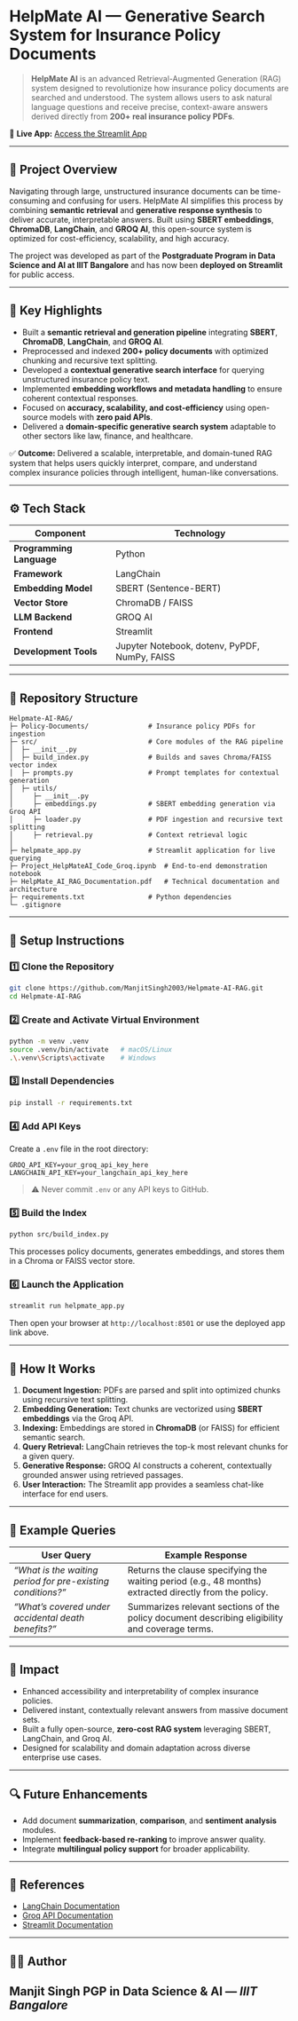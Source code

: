 # HelpMate AI — Generative Search System for Insurance Policy Documents

> **HelpMate AI** is an advanced Retrieval-Augmented Generation (RAG) system designed to revolutionize how insurance policy documents are searched and understood. The system allows users to ask natural language questions and receive precise, context-aware answers derived directly from **200+ real insurance policy PDFs**.

🔗 **Live App:** [Access the Streamlit App](https://manjitsingh2003-helpmate-ai-rag-helpmate-app-ec8big.streamlit.app/)

---

## 🧠 Project Overview

Navigating through large, unstructured insurance documents can be time-consuming and confusing for users. HelpMate AI simplifies this process by combining **semantic retrieval** and **generative response synthesis** to deliver accurate, interpretable answers. Built using **SBERT embeddings**, **ChromaDB**, **LangChain**, and **GROQ AI**, this open-source system is optimized for cost-efficiency, scalability, and high accuracy.

The project was developed as part of the **Postgraduate Program in Data Science and AI at IIIT Bangalore** and has now been **deployed on Streamlit** for public access.

---

## 🧩 Key Highlights

* Built a **semantic retrieval and generation pipeline** integrating **SBERT**, **ChromaDB**, **LangChain**, and **GROQ AI**.
* Preprocessed and indexed **200+ policy documents** with optimized chunking and recursive text splitting.
* Developed a **contextual generative search interface** for querying unstructured insurance policy text.
* Implemented **embedding workflows and metadata handling** to ensure coherent contextual responses.
* Focused on **accuracy, scalability, and cost-efficiency** using open-source models with **zero paid APIs**.
* Delivered a **domain-specific generative search system** adaptable to other sectors like law, finance, and healthcare.

✅ **Outcome:** Delivered a scalable, interpretable, and domain-tuned RAG system that helps users quickly interpret, compare, and understand complex insurance policies through intelligent, human-like conversations.

---

## ⚙️ Tech Stack

| Component                | Technology                                    |
| ------------------------ | --------------------------------------------- |
| **Programming Language** | Python                                        |
| **Framework**            | LangChain                                     |
| **Embedding Model**      | SBERT (Sentence-BERT)                         |
| **Vector Store**         | ChromaDB / FAISS                              |
| **LLM Backend**          | GROQ AI                                       |
| **Frontend**             | Streamlit                                     |
| **Development Tools**    | Jupyter Notebook, dotenv, PyPDF, NumPy, FAISS |

---

## 📂 Repository Structure

```
Helpmate-AI-RAG/
├─ Policy-Documents/               # Insurance policy PDFs for ingestion
├─ src/                            # Core modules of the RAG pipeline
│  ├─ __init__.py
│  ├─ build_index.py               # Builds and saves Chroma/FAISS vector index
│  ├─ prompts.py                   # Prompt templates for contextual generation
│  ├─ utils/
│     ├─ __init__.py
│     ├─ embeddings.py             # SBERT embedding generation via Groq API
│     ├─ loader.py                 # PDF ingestion and recursive text splitting
│     ├─ retrieval.py              # Context retrieval logic
│
├─ helpmate_app.py                 # Streamlit application for live querying
├─ Project_HelpMateAI_Code_Groq.ipynb  # End-to-end demonstration notebook
├─ HelpMate_AI_RAG_Documentation.pdf   # Technical documentation and architecture
├─ requirements.txt                # Python dependencies
└─ .gitignore
```

---

## 🧰 Setup Instructions

### 1️⃣ Clone the Repository

```bash
git clone https://github.com/ManjitSingh2003/Helpmate-AI-RAG.git
cd Helpmate-AI-RAG
```

### 2️⃣ Create and Activate Virtual Environment

```bash
python -m venv .venv
source .venv/bin/activate   # macOS/Linux
.\.venv\Scripts\activate    # Windows
```

### 3️⃣ Install Dependencies

```bash
pip install -r requirements.txt
```

### 4️⃣ Add API Keys

Create a `.env` file in the root directory:

```
GROQ_API_KEY=your_groq_api_key_here
LANGCHAIN_API_KEY=your_langchain_api_key_here
```

> ⚠️ Never commit `.env` or any API keys to GitHub.

### 5️⃣ Build the Index

```bash
python src/build_index.py
```

This processes policy documents, generates embeddings, and stores them in a Chroma or FAISS vector store.

### 6️⃣ Launch the Application

```bash
streamlit run helpmate_app.py
```

Then open your browser at `http://localhost:8501` or use the deployed app link above.

---

## 🧬 How It Works

1. **Document Ingestion:** PDFs are parsed and split into optimized chunks using recursive text splitting.
2. **Embedding Generation:** Text chunks are vectorized using **SBERT embeddings** via the Groq API.
3. **Indexing:** Embeddings are stored in **ChromaDB** (or FAISS) for efficient semantic search.
4. **Query Retrieval:** LangChain retrieves the top-k most relevant chunks for a given query.
5. **Generative Response:** GROQ AI constructs a coherent, contextually grounded answer using retrieved passages.
6. **User Interaction:** The Streamlit app provides a seamless chat-like interface for end users.

---

## 🧪 Example Queries

| User Query                                                  | Example Response                                                                                       |
| ----------------------------------------------------------- | ------------------------------------------------------------------------------------------------------ |
| *“What is the waiting period for pre-existing conditions?”* | Returns the clause specifying the waiting period (e.g., 48 months) extracted directly from the policy. |
| *“What’s covered under accidental death benefits?”*         | Summarizes relevant sections of the policy document describing eligibility and coverage terms.         |

---

## 🌟 Impact

* Enhanced accessibility and interpretability of complex insurance policies.
* Delivered instant, contextually relevant answers from massive document sets.
* Built a fully open-source, **zero-cost RAG system** leveraging SBERT, LangChain, and Groq AI.
* Designed for scalability and domain adaptation across diverse enterprise use cases.

---

## 🔍 Future Enhancements

* Add document **summarization**, **comparison**, and **sentiment analysis** modules.
* Implement **feedback-based re-ranking** to improve answer quality.
* Integrate **multilingual policy support** for broader applicability.

---

## 📘 References

* [LangChain Documentation](https://python.langchain.com)
* [Groq API Documentation](https://groq.com)
* [Streamlit Documentation](https://docs.streamlit.io)

---

## 👨‍💻 Author

**Manjit Singh**
PGP in Data Science & AI — *IIIT Bangalore*
---
